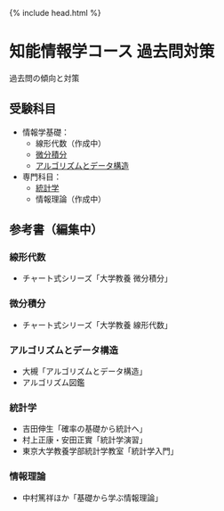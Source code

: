 {% include head.html %}

# 知能情報学コース 過去問対策

過去問の傾向と対策

## 受験科目
- 情報学基礎：
  + 線形代数（作成中）
  + [微分積分](calculus/index.md)
  + [アルゴリズムとデータ構造](algorithm/index.md)
- 専門科目：
  + [統計学](statistics/index.md)
  + 情報理論（作成中）

## 参考書（編集中）
### 線形代数
- チャート式シリーズ「大学教養 微分積分」

### 微分積分
- チャート式シリーズ「大学教養 線形代数」

### アルゴリズムとデータ構造
- 大槻「アルゴリズムとデータ構造」
- アルゴリズム図鑑

### 統計学
- 吉田伸生「確率の基礎から統計へ」
- 村上正康・安田正實「統計学演習」
- 東京大学教養学部統計学教室「統計学入門」

### 情報理論
- 中村篤祥ほか「基礎から学ぶ情報理論」